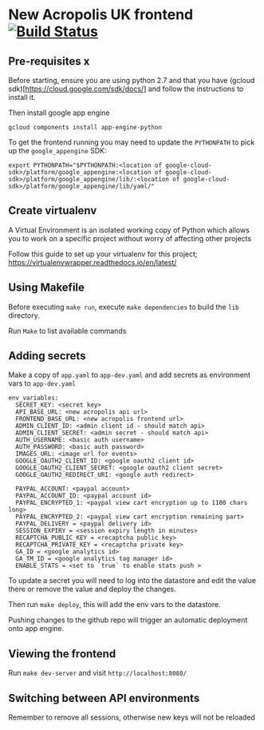 # New Acropolis UK frontend  [![Build Status](https://travis-ci.org/NewAcropolis/frontend.svg?branch=master)](https://travis-ci.org/NewAcropolis/frontend)

## Pre-requisites x

Before starting, ensure you are using python 2.7 and that you have (gcloud sdk)[https://cloud.google.com/sdk/docs/] and follow the instructions to install it.

Then install google app engine

`gcloud components install app-engine-python`

To get the frontend running you may need to update the `PYTHONPATH` to pick up the `google_appengine` SDK:

```
export PYTHONPATH="$PYTHONPATH:<location of google-cloud-sdk>/platform/google_appengine:<location of google-cloud-sdk>/platform/google_appengine/lib/:<location of google-cloud-sdk>/platform/google_appengine/lib/yaml/"
```

## Create virtualenv

A Virtual Environment is an isolated working copy of Python which
allows you to work on a specific project without worry of affecting other projects

Follow this guide to set up your virtualenv for this project;
https://virtualenvwrapper.readthedocs.io/en/latest/

## Using Makefile

Before executing `make run`, execute `make dependencies` to build the `lib` directory.

Run `Make` to list available commands

## Adding secrets

Make a copy of `app.yaml` to `app-dev.yaml` and add secrets as environment vars to `app-dev.yaml`

```
env_variables:
  SECRET_KEY: <secret key>
  API_BASE_URL: <new acropolis api url>
  FRONTEND_BASE_URL: <new acropolis frontend url>
  ADMIN_CLIENT_ID: <admin client id - should match api>
  ADMIN_CLIENT_SECRET: <admin secret - should match api>
  AUTH_USERNAME: <basic auth username>
  AUTH_PASSWORD: <basic auth password>
  IMAGES_URL: <image url for events>
  GOOGLE_OAUTH2_CLIENT_ID: <google oauth2 client id>
  GOOGLE_OAUTH2_CLIENT_SECRET: <google oauth2 client secret>
  GOOGLE_OAUTH2_REDIRECT_URI: <google auth redirect>

  PAYPAL_ACCOUNT: <paypal account>
  PAYPAL_ACCOUNT_ID: <paypal account id>
  PAYPAL_ENCRYPTED_1: <paypal view cart encryption up to 1100 chars long>
  PAYPAL_ENCRYPTED_2: <paypal view cart encryption remaining part>
  PAYPAL_DELIVERY = <paypal delivery id>
  SESSION_EXPIRY = <session expiry length in minutes>
  RECAPTCHA_PUBLIC_KEY = <recaptcha public key>
  RECAPTCHA_PRIVATE_KEY = <recaptcha private key>
  GA_ID = <google analytics id>
  GA_TM_ID = <google analytics tag manager id>
  ENABLE_STATS = <set to `true` to enable stats push >

```

To update a secret you will need to log into the datastore and edit the value there or remove the value and deploy the changes.

Then run `make deploy`, this will add the env vars to the datastore.

Pushing changes to the github repo will trigger an automatic deployment onto app engine.

## Viewing the frontend

Run `make dev-server` and visit `http://localhost:8080/`

## Switching between API environments

Remember to remove all sessions, otherwise new keys will not be reloaded
